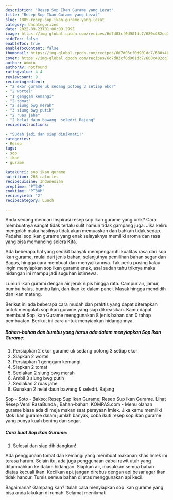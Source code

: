 ```yaml
---
description: "Resep Sop Ikan Gurame yang Lezat"
title: "Resep Sop Ikan Gurame yang Lezat"
slug: 1885-resep-sop-ikan-gurame-yang-lezat
category: Uncategorized
date: 2022-09-23T01:00:09.299Z
image: https://img-global.cpcdn.com/recipes/6d7d03cf0d901dc7/680x482cq70/sop-ikan-gurame-foto-resep-utama.jpg
hideToc: false
enableToc: true
enableTocContent: false
thumbnail: https://img-global.cpcdn.com/recipes/6d7d03cf0d901dc7/680x482cq70/sop-ikan-gurame-foto-resep-utama.jpg
cover: https://img-global.cpcdn.com/recipes/6d7d03cf0d901dc7/680x482cq70/sop-ikan-gurame-foto-resep-utama.jpg
author: Admin
authorAv: notfound
ratingvalue: 4.4
reviewcount: 9
recipeingredient:
- "2 ekor gurame uk sedang potong 3 setiap ekor"
- "2 wortel"
- "1 genggam kemangi"
- "2 tomat"
- "2 siung bwg merah"
- "3 siung bwg putih"
- "2 ruas jahe"
- "2 helai daun bawang  seledri Rajang"
recipeinstructions:

- "Sudah jadi dan siap dinikmati!"
categories:
- Resep
tags:
- sop
- ikan
- gurame

katakunci: sop ikan gurame 
nutrition: 265 calories
recipecuisine: Indonesian
preptime: "PT34M"
cooktime: "PT38M"
recipeyield: "2"
recipecategory: Lunch

---
```





Anda sedang mencari inspirasi resep sop ikan gurame yang unik? Cara membuatnya sangat tidak terlalu sulit namun tidak gampang juga. Jika keliru mengolah maka hasilnya tidak akan memuaskan dan bahkan tidak sedap. Padahal sop ikan gurame yang enak selayaknya memiliki aroma dan rasa yang bisa memancing selera Kita.





Ada beberapa hal yang sedikit banyak mempengaruhi kualitas rasa dari sop ikan gurame, mulai dari jenis bahan, selanjutnya pemilihan bahan segar dan Bagus, hingga cara membuat dan menyajikannya. Tak perlu pusing kalau ingin menyiapkan sop ikan gurame enak,      asal sudah tahu triknya maka hidangan ini mampu jadi suguhan istimewa.














Lumuri ikan gurami dengan air jeruk nipis hingga rata. Campur air, jamur, bumbu halus, bumbu lain, dan ikan ke dalam panci. Masak hingga mendidih dan ikan matang.






Berikut ini ada beberapa cara mudah dan praktis yang dapat diterapkan untuk mengolah sop ikan gurame yang siap dikreasikan. Kamu dapat membuat Sop Ikan Gurame menggunakan 8 jenis bahan dan 0 tahap pembuatan. Berikut ini cara untuk menyiapkan hidangannya.

<!--inarticleads1-->

##### Bahan-bahan dan bumbu yang harus ada dalam menyiapkan Sop Ikan Gurame:

1. Persiapkan 2 ekor gurame uk sedang potong 3 setiap ekor
1. Siapkan 2 wortel
1. Persiapkan 1 genggam kemangi
1. Siapkan 2 tomat
1. Sediakan 2 siung bwg merah
1. Ambil 3 siung bwg putih
1. Sediakan 2 ruas jahe
1. Gunakan 2 helai daun bawang &amp; seledri. Rajang


Sop - Soto - Bakso; Resep Sup Ikan Gurame; Resep Sup Ikan Gurame. Lihat Resep Versi RasaBunda ; Bahan-bahan. KOMPAS.com - Menu olahan gurame biasa ada di meja makan saat perayaan Imlek. Jika kamu memiliki stok ikan gurame dalam jumlah banyak, coba ikuti resep sop ikan gurame yang punya kuah bening dan segar. 

<!--inarticleads2-->

##### Cara buat Sop Ikan Gurame:


1. Selesai dan siap dihidangkan!

Ada penggunaan tomat dan kemangi yang membuat makanan khas Imlek ini terasa harum. Selain itu, ada juga penggunaan cabai rawit utuh yang ditambahkan ke dalam hidangan. Siapkan air, masukkan semua bahan diatas kecuali ikan. Kecilkan api, jangan direbus dengan api besar agar ikan tidak hancur. Tumis semua bahan di atas menggunakan api kecil. 

Bagaimana? Gampang kan? Itulah cara menyiapkan sop ikan gurame yang bisa anda lakukan di rumah. Selamat menikmati
